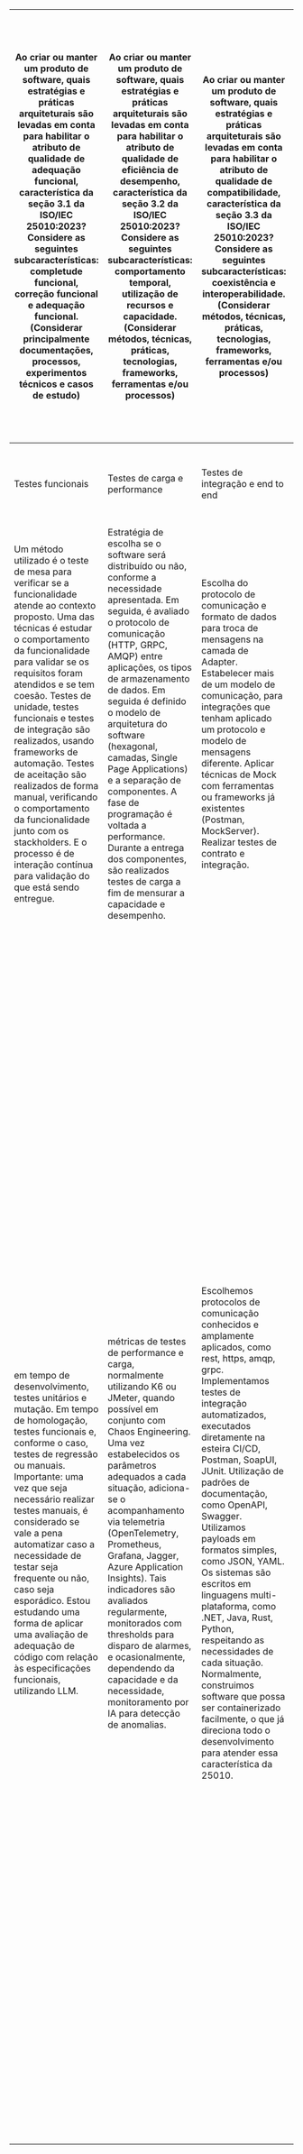 | Ao criar ou manter um produto de software, quais estratégias e práticas arquiteturais são levadas em conta para habilitar o atributo de qualidade de adequação funcional, característica da seção 3.1 da ISO/IEC 25010:2023? Considere as seguintes subcaracterísticas: completude funcional, correção funcional e adequação funcional. (Considerar principalmente documentações, processos, experimentos técnicos e casos de estudo)                                                                                                                      | Ao criar ou manter um produto de software, quais estratégias e práticas arquiteturais são levadas em conta para habilitar o atributo de qualidade de eficiência de desempenho, característica da seção 3.2 da ISO/IEC 25010:2023? Considere as seguintes subcaracterísticas: comportamento temporal, utilização de recursos e capacidade. (Considerar métodos, técnicas, práticas, tecnologias, frameworks, ferramentas e/ou processos)                                                                                                | Ao criar ou manter um produto de software, quais estratégias e práticas arquiteturais são levadas em conta para habilitar o atributo de qualidade de compatibilidade, característica da seção 3.3 da ISO/IEC 25010:2023? Considere as seguintes subcaracterísticas: coexistência e interoperabilidade. (Considerar métodos, técnicas, práticas, tecnologias, frameworks, ferramentas e/ou processos)                                                                                                                                                                                                                                                   | Ao criar ou manter um produto de software, quais estratégias e práticas arquiteturais são levadas em conta para habilitar o atributo de qualidade de capacidade de interação, característica da seção 3.4 da ISO/IEC 25010:2023? Considere as seguintes subcaracterísticas: reconhecibilidade da adequação, aprendizagem, operabilidade, proteção contra erros do usuário, engajamento do usuário, inclusividade, assistência ao usuário e auto-descrição. (Considerar principalmente documentações, processos, experimentos técnicos e casos de estudo)                                                                                                                                                                                                                                                                                                                                                                                                                                                                                                                                                                                                                                                                                                                                                                                                                                                                     | Ao criar ou manter um produto de software, quais estratégias e práticas arquiteturais são levadas em conta para habilitar o atributo de qualidade de confiabilidade, característica da seção 3.5 da ISO/IEC 25010:2023? Considere as seguintes subcaracterísticas: ausência de falhas, disponibilidade, tolerância a falhas e recuperabilidade. (Considerar métodos, técnicas, práticas, tecnologias, frameworks, ferramentas e/ou processos)                                                                                                                                                                                                                                                                                                                                                                                                                                                                                                                                                                                                                                                                                                                                                                                                                                                                                                                                                                                                                                                                                                                                                                                                                                                                                                                                               | Ao criar ou manter um produto de software, quais estratégias e práticas arquiteturais são levadas em conta para habilitar o atributo de qualidade de segurança (security), característica da seção 3.6 da ISO/IEC 25010:2023? Considere as seguintes subcaracterísticas: confidencialidade, integridade, não-repúdio, responsabilidade, autenticidade, resistência. (Considerar métodos, técnicas, práticas, tecnologias, frameworks, ferramentas e/ou processos)                                                                                                                                                                                                                                                                                                                                                                                                                                                                                                                                                                                                                                                                                        | Ao criar ou manter um produto de software, quais estratégias e práticas arquiteturais são levadas em conta para habilitar o atributo de qualidade de manutenibilidade, característica da seção 3.7 da ISO/IEC 25010:2023? Considere as seguintes subcaracterísticas: modularidade, reusabilidade, analisabilidade, modificabilidade, testabilidade. (Considerar métodos, técnicas, práticas, tecnologias, frameworks, ferramentas e/ou processos)                                                                                                                                                                                                                                                                                                                                                                                                                                                                                                                                                               | Ao criar ou manter um produto de software, quais estratégias e práticas arquiteturais são levadas em conta para habilitar o atributo de qualidade de flexibilidade, característica da seção 3.8 da ISO/IEC 25010:2023? Considere as seguintes subcaracterísticas: adaptabilidade, escalabilidade, instalabilidade e substituibilidade. (Considerar métodos, técnicas, práticas, tecnologias, frameworks, ferramentas e/ou processos)                                                                                                                                                                                                                                                                                                                                                                                                                                                                                                                                                                                                                                                      | Ao criar ou manter um produto de software, quais estratégias e práticas arquiteturais são levadas em conta para habilitar o atributo de qualidade de segurança (safety), característica da seção 3.9 da ISO/IEC 25010:2023? Considere as seguintes subcaracterísticas: restrição operacional, identificação de risco, à prova de falhas, aviso de perigo e integração segura. (Considerar métodos, técnicas, práticas, tecnologias, frameworks, ferramentas e/ou processos) | Ao criar ou manter um produto de software, quais estratégias e práticas arquiteturais são levadas em conta para habilitar o atributo de qualidade de eficiência energética, citado no livro Software Architecture in Practice, 4ª edição, de Len Bass, Paul Clements, Rick Kazman? (Considerar métodos, técnicas, práticas, tecnologias, frameworks, ferramentas e/ou processos) | As perguntas feitas neste questionário são coerentes? Se houver alguma sugestão de melhoria para as perguntas apresentadas, responda abaixo.                                                                                                                                                                                                                                                                                                                                                                                                                                                | Houve alguma dificuldade em responder este questionário?                                                                                                                                                                                                                                                                             |
| ---------------------------------------------------------------------------------------------------------------------------------------------------------------------------------------------------------------------------------------------------------------------------------------------------------------------------------------------------------------------------------------------------------------------------------------------------------------------------------------------------------------------------------------------------------- | -------------------------------------------------------------------------------------------------------------------------------------------------------------------------------------------------------------------------------------------------------------------------------------------------------------------------------------------------------------------------------------------------------------------------------------------------------------------------------------------------------------------------------------- | ------------------------------------------------------------------------------------------------------------------------------------------------------------------------------------------------------------------------------------------------------------------------------------------------------------------------------------------------------------------------------------------------------------------------------------------------------------------------------------------------------------------------------------------------------------------------------------------------------------------------------------------------------ | ---------------------------------------------------------------------------------------------------------------------------------------------------------------------------------------------------------------------------------------------------------------------------------------------------------------------------------------------------------------------------------------------------------------------------------------------------------------------------------------------------------------------------------------------------------------------------------------------------------------------------------------------------------------------------------------------------------------------------------------------------------------------------------------------------------------------------------------------------------------------------------------------------------------------------------------------------------------------------------------------------------------------------------------------------------------------------------------------------------------------------------------------------------------------------------------------------------------------------------------------------------------------------------------------------------------------------------------------------------------------------------------------------------------------------- | ------------------------------------------------------------------------------------------------------------------------------------------------------------------------------------------------------------------------------------------------------------------------------------------------------------------------------------------------------------------------------------------------------------------------------------------------------------------------------------------------------------------------------------------------------------------------------------------------------------------------------------------------------------------------------------------------------------------------------------------------------------------------------------------------------------------------------------------------------------------------------------------------------------------------------------------------------------------------------------------------------------------------------------------------------------------------------------------------------------------------------------------------------------------------------------------------------------------------------------------------------------------------------------------------------------------------------------------------------------------------------------------------------------------------------------------------------------------------------------------------------------------------------------------------------------------------------------------------------------------------------------------------------------------------------------------------------------------------------------------------------------------------------------------- | -------------------------------------------------------------------------------------------------------------------------------------------------------------------------------------------------------------------------------------------------------------------------------------------------------------------------------------------------------------------------------------------------------------------------------------------------------------------------------------------------------------------------------------------------------------------------------------------------------------------------------------------------------------------------------------------------------------------------------------------------------------------------------------------------------------------------------------------------------------------------------------------------------------------------------------------------------------------------------------------------------------------------------------------------------------------------------------------------------------------------------------------------------- | --------------------------------------------------------------------------------------------------------------------------------------------------------------------------------------------------------------------------------------------------------------------------------------------------------------------------------------------------------------------------------------------------------------------------------------------------------------------------------------------------------------------------------------------------------------------------------------------------------------------------------------------------------------------------------------------------------------------------------------------------------------------------------------------------------------------------------------------------------------------------------------------------------------------------------------------------------------------------------------------------------------- | ----------------------------------------------------------------------------------------------------------------------------------------------------------------------------------------------------------------------------------------------------------------------------------------------------------------------------------------------------------------------------------------------------------------------------------------------------------------------------------------------------------------------------------------------------------------------------------------------------------------------------------------------------------------------------------------------------------------------------------------------------------------------------------------------------------------------------------------------------------------------------------------------------------------------------------------------------------------------------------------------------------------------------------------------------------------------------------------- | --------------------------------------------------------------------------------------------------------------------------------------------------------------------------------------------------------------------------------------------------------------------------------------------------------------------------------------------------------------------------------------------------------------------------------------------------------------------------- | -------------------------------------------------------------------------------------------------------------------------------------------------------------------------------------------------------------------------------------------------------------------------------------------------------------------------------------------------------------------------------- | ------------------------------------------------------------------------------------------------------------------------------------------------------------------------------------------------------------------------------------------------------------------------------------------------------------------------------------------------------------------------------------------------------------------------------------------------------------------------------------------------------------------------------------------------------------------------------------------- | ------------------------------------------------------------------------------------------------------------------------------------------------------------------------------------------------------------------------------------------------------------------------------------------------------------------------------------ |
| Testes funcionais                                                                                                                                                                                                                                                                                                                                                                                                                                                                                                                                          | Testes de carga e performance                                                                                                                                                                                                                                                                                                                                                                                                                                                                                                          | Testes de integração e end to end                                                                                                                                                                                                                                                                                                                                                                                                                                                                                                                                                                                                                      | Conformidade com WCAG                                                                                                                                                                                                                                                                                                                                                                                                                                                                                                                                                                                                                                                                                                                                                                                                                                                                                                                                                                                                                                                                                                                                                                                                                                                                                                                                                                                                        | Monitoramento, uso de infraestrutura com redundância e uso de técnicas como fallback, etc.                                                                                                                                                                                                                                                                                                                                                                                                                                                                                                                                                                                                                                                                                                                                                                                                                                                                                                                                                                                                                                                                                                                                                                                                                                                                                                                                                                                                                                                                                                                                                                                                                                                                                                  | Levantamento de riscos, conformidade com LGPD e WASP                                                                                                                                                                                                                                                                                                                                                                                                                                                                                                                                                                                                                                                                                                                                                                                                                                                                                                                                                                                                                                                                                                     | Documentação, uso de portal centralizador das informações (ex. backstage), OpenAPI para documentar APIs.                                                                                                                                                                                                                                                                                                                                                                                                                                                                                                                                                                                                                                                                                                                                                                                                                                                                                                        | Uso de componentes de infraestrutura que permitem escala (ex. Kubernetes)                                                                                                                                                                                                                                                                                                                                                                                                                                                                                                                                                                                                                                                                                                                                                                                                                                                                                                                                                                                                                 | São analisados por time especializado.                                                                                                                                                                                                                                                                                                                                                                                                                                      | Não são considerados                                                                                                                                                                                                                                                                                                                                                             | Sim são                                                                                                                                                                                                                                                                                                                                                                                                                                                                                                                                                                                     | Sim, tempo para elaborar as respostas.                                                                                                                                                                                                                                                                                               |
| Um método utilizado é o teste de mesa para verificar se a funcionalidade atende ao contexto proposto. Uma das técnicas é estudar o comportamento da funcionalidade para validar se os requisitos foram atendidos e se tem coesão. Testes de unidade, testes funcionais e testes de integração são realizados, usando frameworks de automação. Testes de aceitação são realizados de forma manual, verificando o comportamento da funcionalidade junto com os stackholders. E o processo é de interação contínua para validação do que está sendo entregue. | Estratégia de escolha se o software será distribuído ou não, conforme a necessidade apresentada. Em seguida, é avaliado o protocolo de comunicação (HTTP, GRPC, AMQP) entre aplicações, os tipos de armazenamento de dados. Em seguida é definido o modelo de arquitetura do software (hexagonal, camadas, Single Page Applications) e a separação de componentes. A fase de programação é voltada a performance. Durante a entrega dos componentes, são realizados testes de carga a fim de mensurar a capacidade e desempenho.       | Escolha do protocolo de comunicação e formato de dados para troca de mensagens na camada de Adapter. Estabelecer mais de um modelo de comunicação, para integrações que tenham aplicado um protocolo e modelo de mensagens diferente. Aplicar técnicas de Mock com ferramentas ou frameworks já existentes (Postman, MockServer). Realizar testes de contrato e integração.                                                                                                                                                                                                                                                                            | Garantir a consistência do software, inclusive a camada de interface gráfica (padronização de componentes visuais e comportamentos). Aplicar técnicas de design responsivo, acessibilidade, aplicar técnicas de User Experience para o público de clientes. Desenvolver validações e mensagens de erros coesas para toda entrada de dados do software. Realizar testes de caixa preta na camada de interface.                                                                                                                                                                                                                                                                                                                                                                                                                                                                                                                                                                                                                                                                                                                                                                                                                                                                                                                                                                                                                | Definir o uso de recursos em uma Cloud. Utilizar bibliotecas para conectar nos recursos externos para ter resiliência, Circuit Break, técnicas de cache, aplicar comunicação por filas de mensagens, realizar testes de unidade e testes de integração.                                                                                                                                                                                                                                                                                                                                                                                                                                                                                                                                                                                                                                                                                                                                                                                                                                                                                                                                                                                                                                                                                                                                                                                                                                                                                                                                                                                                                                                                                                                                     | Escolher protocolo de autenticação e autorização. Usar modelo de dados de acordo com o contexto (relacional e normalizada ou não relacional), aplicar técnicas de persistência por unidade (sagas, unit of work), aplicar princípio do menor privilégio.                                                                                                                                                                                                                                                                                                                                                                                                                                                                                                                                                                                                                                                                                                                                                                                                                                                                                                 | Diminuir ao máximo o acoplamento de classes e componentes. Aplicar princípios e padrões de projetos: responsabilidade única, prefira composição à herança, ocultamento de informação, aberto para extensão e fechado para alteração. Aplicar o princípio de Demeter. Aplicar esses princípios, junto com a segregação de interfaces e inversão de dependência para aumentar a testabilidade. Usar ferramentas de análise de código.                                                                                                                                                                                                                                                                                                                                                                                                                                                                                                                                                                             | Conteinerização do software (Docker, Podman), uso de cluster em Cloud e gerenciamento de containers. Comunicação entre aplicações por barramento de mensagens.                                                                                                                                                                                                                                                                                                                                                                                                                                                                                                                                                                                                                                                                                                                                                                                                                                                                                                                            | Restrição na permissão de acessos, proteção e mascaramento de dados sensíveis e protocolo de comunicação seguro entre aplicações. Identificação de risco e aviso de perigo não estão sendo consideradas                                                                                                                                                                                                                                                                     | Gerenciamento de dependências entre componentes para evitar a demora durante o build do software. Testes de unidade, contrato e integração que executem rápido. Uso de tecnologias que a equipe tenha conhecimento ou período hábil para adquirir conhecimento. Ambiente de infraestrutura estável                                                                               | O questionário é extenso. Não ficou claro se as respostas esperadas sobre técnicas de arquitetura, deveriam ser baseadas no livro que é citado na última pergunta. Pode dar o entendimento de que as respostas deveriam ser baseadas no conteúdo mais teórico, porém as minhas respostas foram no conteúdo prático do contexto atual da empresa que trabalho.                                                                                                                                                                                                                               | Apenas já última pergunta, fiz o download do livro pra entender o contexto. Porém, quem já leu esse livro não vai ter dificuldades.                                                                                                                                                                                                  |
| em tempo de desenvolvimento, testes unitários e mutação. Em tempo de homologação, testes funcionais e, conforme o caso, testes de regressão ou manuais. Importante: uma vez que seja necessário realizar testes manuais, é considerado se vale a pena automatizar caso a necessidade de testar seja frequente ou não, caso seja esporádico. Estou estudando uma forma de aplicar uma avaliação de adequação de código com relação às especificações funcionais, utilizando LLM.                                                                            | métricas de testes de performance e carga, normalmente utilizando K6 ou JMeter, quando possível em conjunto com Chaos Engineering. Uma vez estabelecidos os parâmetros adequados a cada situação, adiciona-se o acompanhamento via telemetria (OpenTelemetry, Prometheus, Grafana, Jagger, Azure Application Insights). Tais indicadores são avaliados regularmente, monitorados com thresholds para disparo de alarmes, e ocasionalmente, dependendo da capacidade e da necessidade, monitoramento por IA para detecção de anomalias. | Escolhemos protocolos de comunicação conhecidos e amplamente aplicados, como rest, https, amqp, grpc. Implementamos testes de integração automatizados, executados diretamente na esteira CI/CD, Postman, SoapUI, JUnit. Utilização de padrões de documentação, como OpenAPI, Swagger. Utilizamos payloads em formatos simples, como JSON, YAML. Os sistemas são escritos em linguagens multi-plataforma, como .NET, Java, Rust, Python, respeitando as necessidades de cada situação. Normalmente, construimos software que possa ser containerizado facilmente, o que já direciona todo o desenvolvimento para atender essa característica da 25010. | Essa, normalmente, fica muito atrelada ao front-end. Utilizamos elementos de tela (menu, hamburger, textbox, dropbox, datepicker, etc), posicionamento (menu lateral, menu top, header, footer, etc), cores, localizações (EN-US, PT-BR), mensagens, nomes, fontes, tamanhos, seguindo um padrão já estabelecido, sem reinventar a roda, sempre que possível (ocasionalmente o cliente quer "inovar"). Utilizamos ainda, testes unitários tanto no back, quanto no front, e, quando cabível, testes com Selenium. As mensagens do sistema que venham a ser exibidas ao usuário, tanto em momento de erro, quando em operação normal, são aprovadas antes de entrar em produção. Dependendo do sistema, são criados vários artefatos de apoio, como manuais, wikis, faqs, vídeos, tanto para operação, quanto para sustentação do sistema. Em conjunto, a observabilidade é fundamental, onde conforme a necessidade, existem implementadas trilhas de auditoria, rastreabilidade/trace de operações. Assim, quando eventualmente um problema acontece, a mensagem exibida ao usuário conterá uma explicação plausível, com um indicador único que pode ser utilizado para correlacionar aquele momento com as logs e traces, e assim chegar rapidamente na causa raiz. A qual então será devidamente corrigida e, muito provavelmente, novos testes serão adicionados nas esteiras para prevenir a mesma situação no futuro. | Coleta de indicadores a partir de telemetria. Cada sistema tem uma necessidade específica e propósito específico que são levadas em consideração para adequar à essa característica da 25010. Normalmente, sistemas conteinerizados oferecem flexibilidade excelente neste ponto. Ausência de falhas é uma característica que só é possível almejar. A prevenção contra falhas entra aqui, na forma de testes, code review, static code analysis, experiência do desenvolvedor, sabedoria, iluminação divina, sorte na hora de distribuir as atividades para o time trabalhar, etc. Disponibilidade é uma característica que existem inúmeras maneiras de resolver, normalmente, pods num Kubernetes ou cluster já é suficiente. Raramente, uma aplicação precisa de uma disponibilidade maior que os "five nines". Health checks são implementados no caso de containers, heartbeat no caso de cluster. Tolerância a falhas já é uma característica que é reforçada já na escrita do código. Os sistemas são feitos já pensando em falhas intermitentes, temporárias, curtas ou longas, nos diversos pontos que o compõe. De acordo com cada ponto de falha, uma alternativa é implementada. Como, por exemplo, transações com banco de dados, orientação à eventos, patterns de retentiva, circuit-breaker, outbox, graceful degradation, são as mais frequentes. Tolerância à falhas dá pra escrever um livro de 800 páginas e ainda assim ficar faltando coisa, cada sistema tem uma coisinha mardita única pra atrapalhar de uma forma diferente. Recuperabilidade é outro caso de 800 páginas, mas em resumo, canary deploy, blue/green, second-site, multi-cloud, DRPs, SRE capacitado, são as mais frequentes. É, Confiabilidade é provavelmente o atributo mais sensível da 25010. | <br>Criptografia para proteger dados sensíveis, com o algoritmo adequado para cada situação. Implementação de políticas de controle de acesso (RBAC/ABAC).Mascaramento de dados de acordo com a audiência, canal, modelo de persistência, e modelo de trânsito. Versionamento de código. Modelos de persistência de dados que garantam a integridade dos dados, de acordo com o nível necessário. Trilha de auditoria e rastreabilidade de dados e processamentos específicos. Assinaturas, checksums e hashing de dados, arquivos, documentos, imagens, e até payloads de mensagens, conforme necessário. Autenticação e autorização, Least Privilege Principle, MFA, SSO, JWT, políticas de senha. SRE, tem gente que gosta de chamar de devsecops, mas é a mesma coisa. O importante é o pessoal estar qualificado, aplicar regularmente patches de segurança, realizar (ou contratar) testes de penetração, treinamento contínuo em segurança. Ferramentas, que eu lembro de cabeça: git, KeyVault, Elasticsearch, Logstash, Kibana (ELK Stack), IAM, Cognito, Azure Entra ID, AD, LDAP, OAuth, OpenID Connect, SAML, Kerberos, Auth0, WAF, IDS/IPS. | Microservices Architecture, Event-Driven Architecture, Monolithic Architecture (sim, monolito), Serverless Architecture (Functions, basicamente), Component-Based Development (CBD), Design Patterns, Static Code Analysis, Code Metrics, Refactoring, Dependency Injection, Unit Testing, Integration Testing, Separation of Concerns (SoC), Encapsulation, Least Privilege Principle, Data Masking, Library Management, Code Refactoring, Code Reviews, Logging and Monitoring, CI/CD, Versionamento, TDD, Chaos Engineering.<br><br>SonarQube, K6, Mutação, Git, ESLint, Jenkins, Travis CI, GitLab, Azure DevOps, Kubernetes, MiniKube, Docker, Elasticsearch, Logstash, Kibana, Azure AD, OWASP ZAP, Snort, Gremlin (Chaos Engineering), AWS Fault Injection Simulator, Nessus, Fortify Static Code Analyzer (é meio ruim), OWASP Dependency-Check<br><br>Scrum, Kanban, DevOps Practices, CI/CD, logs detalhados e monitoramento contínuo, registro e gerenciamento de incidentes, com JIRA e ServiceNow. | Microservices, Design Modular, Loose Coupling, Component-Based Development (CBD), Design Patterns, Teste de escala, Balanceamento de carga, Containerização, Blue-Green Deployment, Canary Releases, Rolling Updates, Infrastructure as Code (IaC), CI/CD, Agile (algumas partes), Refactoring, Code Reviews, TDD, DevOps, Automação de testes, Monitoramento, observabilidade, Versionamento de código.<br><br>Docker, Kubernetes, MiniKube, Terraform, AWS CloudFormation, Microsoft Azure Resource Manager, Kafka, Azure Event Hubs, RabbitMQ, Azure Service Bus, Prometheus, Grafana, Jenkins, GitLab, Selenium, JUnit, Swagger, Postman, ELK Stack, SonarQube, AWS Lambda, Azure Functions.<br><br>Scrum, Kanban, DevOps, SRE, Incident Management, Change Management (GMUDs dozinferno), Release Management, Configuration Management, Capacity Planning, Disaster Recovery Planning, Auditoria de Segurança regular, Automação de testes, Análises Post-Mortem, Continuous Improvement, Lean Software Development, Root Cause Analysis, Value Stream Mapping, Automação de Deploy. | Avaliação de riscos, Ferramentas de análise estática de código, Especificação de requisitos de segurança, Auditorias de segurança, Treinamento de segurança, Relatório e análise de incidentes, Monitoramento contínuo, Separation of Concerns, Controle de acesso, Ferramentas de integração contínua, Gestão de mudanças, Gestão de configuração, Melhoria contínua, Gerenciamento de incidentes, Análise de causa raiz                                                   | Mas nem nunca na vida ninguém pensa nesse tipo de coisa. Cê tá é louco.                                                                                                                                                                                                                                                                                                          | São coerentes, mas relativamente simplistas, no sentido de apenas coletar os dados brutos, com livre digitação, de uma ISO relativamente conhecida. Não tenho muito conhecimento do objetivo final ou como estas informações serão compiladas. Mas me parece que vai ser difícil extrair informações das respostas. Talvez eu tivesse optado por um questionário mais sofisticado que facilitasse a classificação, sumarização e análise posterior. Talvez eu tivesse optado por uma IA que extraísse o conhecimento e relacionamentos (de nada pela dica de analisar com Knowledge Graph). | sim. A resposta para cada pergunta é tão livre que pode se extender indefinidamente. Com base nisso, é preciso responder resumindo, pegando as coisas mais relevantes, tirando a média de umas coisas, ignorando outras. O que me custou bons 58 minutos, no final do dia, com preguiça, mas fiz porque o Manoel pediu com jeitinho. |

